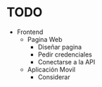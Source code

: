 # TODO
+ Frontend
  + Pagina Web
    + Diseñar pagina
    + Pedir credenciales
    + Conectarse a la API
  + Aplicación Movil
    + Considerar
 
